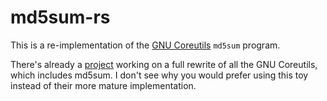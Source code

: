 md5sum-rs
=========

This is a re-implementation of the [GNU Coreutils][] `md5sum` program.

There's already a [project](https://gitlab.com/core-utils/core-utils) working
on a full rewrite of all the GNU Coreutils, which includes md5sum. I don't see
why you would prefer using this toy instead of their more mature
implementation.

[GNU Coreutils]: https://www.gnu.org/software/coreutils/coreutils.html
